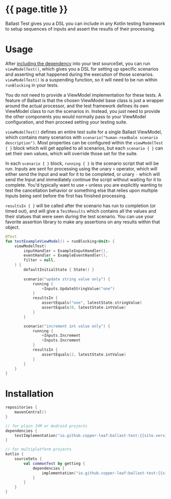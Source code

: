 ---
---

# {{ page.title }}

Ballast Test gives you a DSL you can include in any Kotlin testing framework to setup sequences of inputs and assert the
results of their processing.

# Usage

After [including the dependency](#Installation) into your test sourceSet, you can run `viewModelTest()`, which gives you
a DSL for setting up specific scenarios and asserting what happened during the execution of those scenarios. 
`viewModelTest()` is a suspending function, so it will need to be run within `runBlocking` in your tests.

You do not need to provide a ViewModel implementation for these tests. A feature of Ballast is that the chosen ViewModel
base class is just a wrapper around the actual processor, and the test framework defines its own ViewModel class to run
the scenarios in. Instead, you just need to provide the other components you would normally pass to your ViewModel 
configuration, and then proceed setting your testing suite.

`viewModelTest()` defines an entire test suite for a single Ballast ViewModel, which contains many scenarios with 
`scenario("human-readbale scenario description")`. Most properties can be configured within the `viewModelTest { }` 
block which will get applied to all scenarios, but each `scenario { }` can set their own values, which will override 
those set for the suite.

In each `scenario { }` block, `running { }` is the scenario script that will be run. Inputs are sent for processing 
using the unary `+` operator, which will either send the Input and wait for it to be completed, or unary `-` which will 
send the Input and immediately continue the script without waiting for it to complete. You'd typically want to use `+`
unless you are explicitly wanting to test the cancellation behavior or something else that relies upon multiple Inputs
being sent before the first has finished processing.

`resultsIn { }` will be called after the scenario has run to completion (or timed out), and will give a `TestResults` 
which contains all the values and their statues that were seen during the test scenario. You can use your favorite 
assertion library to make any assertions on any results within that object.

```kotlin
@Test
fun testExampleViewModel() = runBlocking<Unit> {
    viewModelTest(
        inputHandler = ExampleInputHandler(),
        eventHandler = ExampleEventHandler(),
        filter = null,
    ) {
        defaultInitialState { State() }
        
        scenario("update string value only") {
            running {
                +Inputs.UpdateStringValue("one")
            }
            resultsIn {
                assertEquals("one", latestState.stringValue)
                assertEquals(0, latestState.intValue)
            }
        }

        scenario("increment int value only") {
            running {
                +Inputs.Increment
                +Inputs.Increment
            }
            resultsIn {
                assertEquals(2, latestState.intValue)
            }
        }
    }
}
```

# Installation

```kotlin
repositories {
    mavenCentral()
}

// for plain JVM or Android projects
dependencies {
    testImplementation("io.github.copper-leaf:ballast-test:{{site.version}}")
}

// for multiplatform projects
kotlin {
    sourceSets {
        val commonTest by getting {
            dependencies {
                implementation("io.github.copper-leaf:ballast-test:{{site.version}}")
            }
        }
    }
}
```
